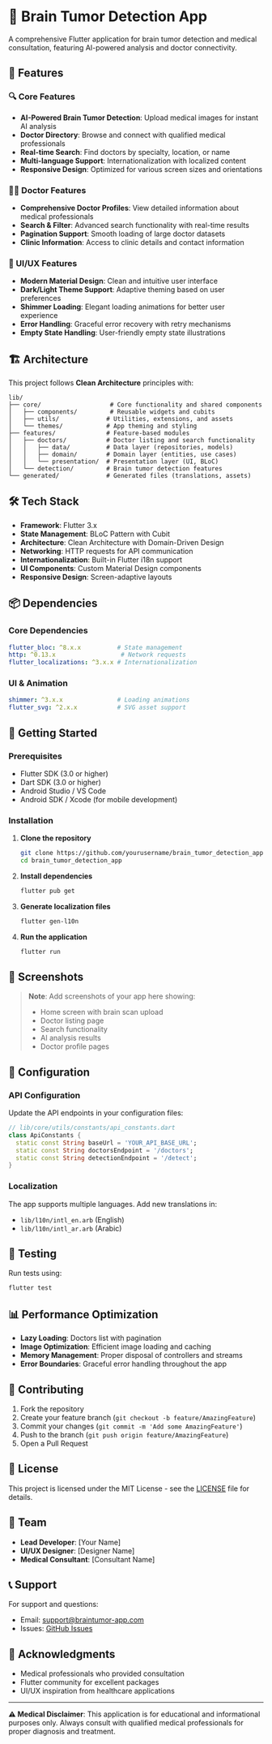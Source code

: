# 🧠 Brain Tumor Detection App

A comprehensive Flutter application for brain tumor detection and medical consultation, featuring AI-powered analysis and doctor connectivity.

## 📱 Features

### 🔍 Core Features
- **AI-Powered Brain Tumor Detection**: Upload medical images for instant AI analysis
- **Doctor Directory**: Browse and connect with qualified medical professionals
- **Real-time Search**: Find doctors by specialty, location, or name
- **Multi-language Support**: Internationalization with localized content
- **Responsive Design**: Optimized for various screen sizes and orientations

### 👨‍⚕️ Doctor Features
- **Comprehensive Doctor Profiles**: View detailed information about medical professionals
- **Search & Filter**: Advanced search functionality with real-time results
- **Pagination Support**: Smooth loading of large doctor datasets
- **Clinic Information**: Access to clinic details and contact information

### 🎨 UI/UX Features
- **Modern Material Design**: Clean and intuitive user interface
- **Dark/Light Theme Support**: Adaptive theming based on user preferences
- **Shimmer Loading**: Elegant loading animations for better user experience
- **Error Handling**: Graceful error recovery with retry mechanisms
- **Empty State Handling**: User-friendly empty state illustrations

## 🏗️ Architecture

This project follows **Clean Architecture** principles with:

```
lib/
├── core/                   # Core functionality and shared components
│   ├── components/         # Reusable widgets and cubits
│   ├── utils/             # Utilities, extensions, and assets
│   └── themes/            # App theming and styling
├── features/              # Feature-based modules
│   ├── doctors/           # Doctor listing and search functionality
│   │   ├── data/          # Data layer (repositories, models)
│   │   ├── domain/        # Domain layer (entities, use cases)
│   │   └── presentation/  # Presentation layer (UI, BLoC)
│   └── detection/         # Brain tumor detection features
└── generated/             # Generated files (translations, assets)
```

## 🛠️ Tech Stack

- **Framework**: Flutter 3.x
- **State Management**: BLoC Pattern with Cubit
- **Architecture**: Clean Architecture with Domain-Driven Design
- **Networking**: HTTP requests for API communication
- **Internationalization**: Built-in Flutter i18n support
- **UI Components**: Custom Material Design components
- **Responsive Design**: Screen-adaptive layouts

## 📦 Dependencies

### Core Dependencies
```yaml
flutter_bloc: ^8.x.x          # State management
http: ^0.13.x                  # Network requests
flutter_localizations: ^3.x.x # Internationalization
```

### UI & Animation
```yaml
shimmer: ^3.x.x               # Loading animations
flutter_svg: ^2.x.x           # SVG asset support
```

## 🚀 Getting Started

### Prerequisites
- Flutter SDK (3.0 or higher)
- Dart SDK (3.0 or higher)
- Android Studio / VS Code
- Android SDK / Xcode (for mobile development)

### Installation

1. **Clone the repository**
   ```bash
   git clone https://github.com/yourusername/brain_tumor_detection_app.git
   cd brain_tumor_detection_app
   ```

2. **Install dependencies**
   ```bash
   flutter pub get
   ```

3. **Generate localization files**
   ```bash
   flutter gen-l10n
   ```

4. **Run the application**
   ```bash
   flutter run
   ```

## 📱 Screenshots

> **Note**: Add screenshots of your app here showing:
> - Home screen with brain scan upload
> - Doctor listing page
> - Search functionality
> - AI analysis results
> - Doctor profile pages

## 🔧 Configuration

### API Configuration
Update the API endpoints in your configuration files:

```dart
// lib/core/utils/constants/api_constants.dart
class ApiConstants {
  static const String baseUrl = 'YOUR_API_BASE_URL';
  static const String doctorsEndpoint = '/doctors';
  static const String detectionEndpoint = '/detect';
}
```

### Localization
The app supports multiple languages. Add new translations in:
- `lib/l10n/intl_en.arb` (English)
- `lib/l10n/intl_ar.arb` (Arabic)

## 🧪 Testing

Run tests using:
```bash
flutter test
```

## 📊 Performance Optimization

- **Lazy Loading**: Doctors list with pagination
- **Image Optimization**: Efficient image loading and caching
- **Memory Management**: Proper disposal of controllers and streams
- **Error Boundaries**: Graceful error handling throughout the app

## 🤝 Contributing

1. Fork the repository
2. Create your feature branch (`git checkout -b feature/AmazingFeature`)
3. Commit your changes (`git commit -m 'Add some AmazingFeature'`)
4. Push to the branch (`git push origin feature/AmazingFeature`)
5. Open a Pull Request

## 📄 License

This project is licensed under the MIT License - see the [LICENSE](LICENSE) file for details.

## 👥 Team

- **Lead Developer**: [Your Name]
- **UI/UX Designer**: [Designer Name]
- **Medical Consultant**: [Consultant Name]

## 📞 Support

For support and questions:
- Email: support@braintumor-app.com
- Issues: [GitHub Issues](https://github.com/yourusername/brain_tumor_detection_app/issues)

## 🙏 Acknowledgments

- Medical professionals who provided consultation
- Flutter community for excellent packages
- UI/UX inspiration from healthcare applications

---

**⚠️ Medical Disclaimer**: This application is for educational and informational purposes only. Always consult with qualified medical professionals for proper diagnosis and treatment.
